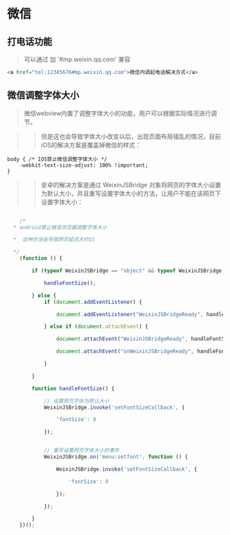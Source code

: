 # 微信

## 打电话功能
> 可以通过 加 '#mp.weixin.qq.com' 兼容
```html
<a href="tel:12345676#mp.weixin.qq.com">微信内调起电话解决方式</a>
```


## 微信调整字体大小
> 微信webview内置了调整字体大小的功能，用户可以根据实际情况进行调节。

>>但是这也会导致字体大小改变以后，出现页面布局错乱的情况，目前iOS的解决方案是覆盖掉微信的样式：

```
body { /* IOS禁止微信调整字体大小 */
    -webkit-text-size-adjust: 100% !important;
}
```


>>安卓的解决方案是通过 WeixinJSBridge 对象将网页的字体大小设置为默认大小，并且重写设置字体大小的方法，让用户不能在该网页下设置字体大小：

``` javascript

    /*
  * android禁止微信浏览器调整字体大小

  *  这种方法会导致网页延迟大约1S

  */
    (function () {

        if (typeof WeixinJSBridge == "object" && typeof WeixinJSBridge.invoke == "function") {

            handleFontSize();

        } else {
            if (document.addEventListener) {

                document.addEventListener("WeixinJSBridgeReady", handleFontSize, false);

            } else if (document.attachEvent) {

                document.attachEvent("WeixinJSBridgeReady", handleFontSize);

                document.attachEvent("onWeixinJSBridgeReady", handleFontSize);

            }

        }

        function handleFontSize() {

            // 设置网页字体为默认大小
            WeixinJSBridge.invoke('setFontSizeCallback', {

                'fontSize': 0

            });


            // 重写设置网页字体大小的事件
            WeixinJSBridge.on('menu:setfont', function () {

                WeixinJSBridge.invoke('setFontSizeCallback', {

                    'fontSize': 0

                });

            });

        }
    })();
```
